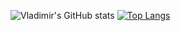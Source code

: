 ![Vladimir's GitHub stats](https://github-readme-stats.vercel.app/api?username=ardonplay&show_icons=true&icon_color=c90404&title_color=fcbb01&text_color=01d9d1&bg_color=90,070209,c90404)
[![Top Langs](https://github-readme-stats.vercel.app/api/top-langs/?username=ardonplay&layout=compact)](https://github.com/anuraghazra/github-readme-stats)
